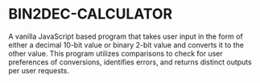 # BIN2DEC-CALCULATOR
A vanilla JavaScript based program that takes user input in the form of either a decimal 10-bit value or binary 2-bit value and converts it to the other value. This program utilizes comparisons to check for user preferences of conversions, identifies errors, and returns distinct outputs per user requests.
